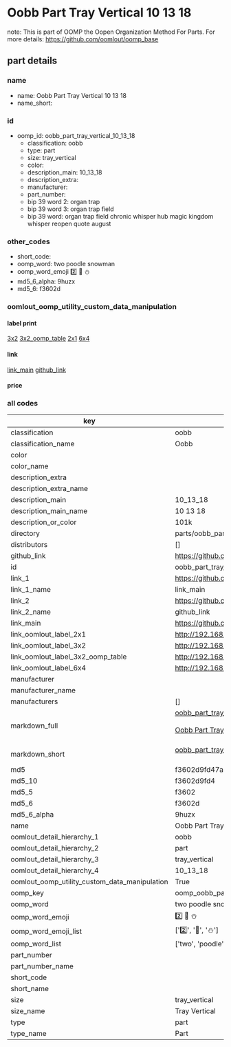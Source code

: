 # Oobb Part Tray Vertical 10 13 18  

note: This is part of OOMP the Oopen Organization Method For Parts. For more details: https://github.com/oomlout/oomp_base

##  part details





### name
* name: Oobb Part Tray Vertical 10 13 18
* name_short: 
### id
* oomp_id: oobb_part_tray_vertical_10_13_18
  * classification: oobb
  * type: part
  * size: tray_vertical
  * color: 
  * description_main: 10_13_18
  * description_extra: 
  * manufacturer: 
  * part_number: 
  * bip 39 word 2: organ trap
  * bip 39 word 3: organ trap field
  * bip 39 word: organ trap field chronic whisper hub magic kingdom whisper reopen quote august

### other_codes
* short_code: 
* oomp_word: two poodle snowman
* oomp_word_emoji :two: :poodle: :snowman:
* md5_6_alpha: 9huzx
* md5_6: f3602d






### oomlout_oomp_utility_custom_data_manipulation
#### label print
[3x2](http://192.168.1.245:1112/?label=oomp%209huzx)
[3x2_oomp_table](http://192.168.1.107:1112/?label=oomp%209huzx)
[2x1](http://192.168.1.242:1112/?label=oomp%209huzx)
[6x4](http://192.168.1.55:1112/?label=oomp%209huzx)    

#### link

[link_main](https://github.com/oomlout/oomlout_oomp_current_version_messy/tree/main/parts/oobb_part_tray_vertical_10_13_18) [github_link](https://github.com/oomlout/oomlout_oomp_part_src/tree/main/parts/oobb_part_tray_vertical_10_13_18)                             

#### price







### all codes 
| key | value |  
| --- | --- |  
| classification | oobb |  
| classification_name | Oobb |  
| color |  |  
| color_name |  |  
| description_extra |  |  
| description_extra_name |  |  
| description_main | 10_13_18 |  
| description_main_name | 10 13 18 |  
| description_or_color | 101k |  
| directory | parts/oobb_part_tray_vertical_10_13_18 |  
| distributors | [] |  
| github_link | https://github.com/oomlout/oomlout_oomp_part_src/tree/main/parts/oobb_part_tray_vertical_10_13_18 |  
| id | oobb_part_tray_vertical_10_13_18 |  
| link_1 | https://github.com/oomlout/oomlout_oomp_current_version_messy/tree/main/parts/oobb_part_tray_vertical_10_13_18 |  
| link_1_name | link_main |  
| link_2 | https://github.com/oomlout/oomlout_oomp_part_src/tree/main/parts/oobb_part_tray_vertical_10_13_18 |  
| link_2_name | github_link |  
| link_main | https://github.com/oomlout/oomlout_oomp_current_version_messy/tree/main/parts/oobb_part_tray_vertical_10_13_18 |  
| link_oomlout_label_2x1 | http://192.168.1.242:1112/?label=oomp%209huzx |  
| link_oomlout_label_3x2 | http://192.168.1.245:1112/?label=oomp%209huzx |  
| link_oomlout_label_3x2_oomp_table | http://192.168.1.107:1112/?label=oomp%209huzx |  
| link_oomlout_label_6x4 | http://192.168.1.55:1112/?label=oomp%209huzx |  
| manufacturer |  |  
| manufacturer_name |  |  
| manufacturers | [] |  
| markdown_full | [oobb_part_tray_vertical_10_13_18](https://github.com/oomlout/oomlout_oomp_current_version_messy/tree/main/parts/oobb_part_tray_vertical_10_13_18)<br>[](https://github.com/oomlout/oomlout_oomp_current_version_messy/tree/main/parts/oobb_part_tray_vertical_10_13_18)<br>[Oobb Part Tray Vertical 10 13 18](https://github.com/oomlout/oomlout_oomp_current_version_messy/tree/main/parts/oobb_part_tray_vertical_10_13_18)<br><br> |  
| markdown_short | [oobb_part_tray_vertical_10_13_18](https://github.com/oomlout/oomlout_oomp_current_version_messy/tree/main/parts/oobb_part_tray_vertical_10_13_18)<br><br> |  
| md5 | f3602d9fd47ab0b9ba7d4286abf9d4e3 |  
| md5_10 | f3602d9fd4 |  
| md5_5 | f3602 |  
| md5_6 | f3602d |  
| md5_6_alpha | 9huzx |  
| name | Oobb Part Tray Vertical 10 13 18 |  
| oomlout_detail_hierarchy_1 | oobb |  
| oomlout_detail_hierarchy_2 | part |  
| oomlout_detail_hierarchy_3 | tray_vertical |  
| oomlout_detail_hierarchy_4 | 10_13_18 |  
| oomlout_oomp_utility_custom_data_manipulation | True |  
| oomp_key | oomp_oobb_part_tray_vertical_10_13_18 |  
| oomp_word | two poodle snowman |  
| oomp_word_emoji | :two: :poodle: :snowman: |  
| oomp_word_emoji_list | [':two:', ':poodle:', ':snowman:'] |  
| oomp_word_list | ['two', 'poodle', 'snowman'] |  
| part_number |  |  
| part_number_name |  |  
| short_code |  |  
| short_name |  |  
| size | tray_vertical |  
| size_name | Tray Vertical |  
| type | part |  
| type_name | Part |  
